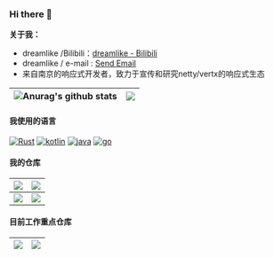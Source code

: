 ### Hi there 👋

**关于我：**
* dreamlike /Bilibili：[dreamlike - Bilibili](https://space.bilibili.com/8227104)
* dreamlike / e-mail : <a href= "mailto:dreamlike.vertx@gmail.com"> Send Email </a>
* 来自南京的响应式开发者，致力于宣传和研究netty/vertx的响应式生态

| <img align="center" src="https://github-readme-stats.vercel.app/api?username=dreamlike-ocean&show_icons=true&include_all_commits=true&theme=buefy&hide_border=true" alt="Anurag's github stats" />| <img align="center" src="https://github-readme-stats.vercel.app/api/top-langs/?username=dreamlike-ocean&layout=compact&theme=buefy&hide_border=true" /> |
| ------------- | ------------- |

#### 我使用的语言
<a href="https://www.rust-lang.org/" target="_blank"><img alt="Rust" src="https://img.shields.io/badge/Rust-000000?style=flat-square&logo=rust&logoColor=white"></a>
<a href="https://kotlinlang.org/" target="_blank"><img alt="kotlin" src="https://img.shields.io/badge/kotlin-000000?style=flat-square&logo=kotlin&logoColor=white"></a>
<a href="https://openjdk.java.net/" target="_blank"><img alt="java" src="https://img.shields.io/badge/java-000000?style=flat-square&logo=java&logoColor=white"></a>
<a href="https://go.dev/" target="_blank"><img alt="go" src="https://img.shields.io/badge/go-000000?style=flat-square&logo=go&logoColor=white"></a>


#### 我的仓库
| <a href="https://github.com/dreamlike-ocean/IM"><img align="center" src="https://github-readme-stats.vercel.app/api/pin/?username=dreamlike-ocean&repo=IM&theme=buefy&hide_border=true" /></a> |<a href="https://github.com/dreamlike-ocean/oceanet"><img align="center" src="https://github-readme-stats.vercel.app/api/pin/?username=dreamlike-ocean&repo=oceanet&theme=buefy&hide_border=true" /></a> |
| ------------- | ------------- |
|<a href="https://github.com/dreamlike-ocean/drone_backend"><img align="center" src="https://github-readme-stats.vercel.app/api/pin/?username=dreamlike-ocean&repo=drone_backend&theme=buefy&hide_border=true" /></a>| <a href="https://github.com/dreamlike-ocean/loom-spring"><img align="center" src="https://github-readme-stats.vercel.app/api/pin/?username=dreamlike-ocean&repo=loom-spring&theme=buefy&hide_border=true" /></a>|

#### 目前工作重点仓库
| <a href="https://github.com/dreamlike-ocean/backend_qingyou"><img align="center" src="https://github-readme-stats.vercel.app/api/pin/?username=dreamlike-ocean&repo=backend_qingyou&theme=buefy&hide_border=true" /></a> |<a href="https://github.com/dreamlike-ocean/raft-kt"><img align="center" src="https://github-readme-stats.vercel.app/api/pin/?username=dreamlike-ocean&repo=raft-kt&theme=buefy&hide_border=true" /></a> |
| ------------- | ------------- |
